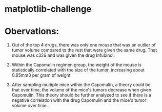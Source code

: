 # matplotlib-challenge
# Obervations:

1) Out of the top 4 drugs, there was only one mouse that was an outlier of tumor volume compared to the rest that were given the same drug. 
That mouse was c326 and was given the drug Infubinol.
    
2) Within the Capomulin regimen group, the weight of the mouse is statistically correlated with the size of the tumor, increasing about 0.95mm3 per gram of weight

3) After sampling multiple mice within the Capomulin, a theory could be that over time, the volume of the mice's tumors decrease when given Capomulin.
    This theory should be further analyzed to see if there is a negative correlation with the drug Capomulin and the mice's tumor volume over time. 
